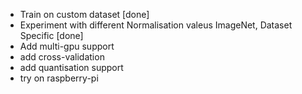 - Train on custom dataset [done]
- Experiment with different Normalisation valeus ImageNet, Dataset Specific [done]
- Add multi-gpu support
- add cross-validation
- add quantisation support
- try on raspberry-pi
